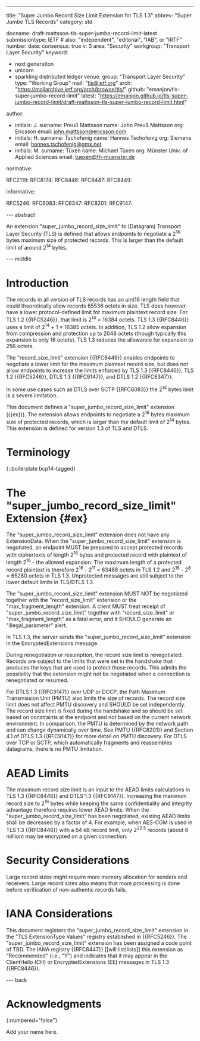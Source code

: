 ---
title: "Super Jumbo Record Size Limit Extension for TLS 1.3"
abbrev: "Super Jumbo TLS Records"
category: std

docname: draft-mattsson-tls-super-jumbo-record-limit-latest
submissiontype: IETF  # also: "independent", "editorial", "IAB", or "IRTF"
number:
date:
consensus: true
v: 3
area: "Security"
workgroup: "Transport Layer Security"
keyword:
 - next generation
 - unicorn
 - sparkling distributed ledger
venue:
  group: "Transport Layer Security"
  type: "Working Group"
  mail: "tls@ietf.org"
  arch: "https://mailarchive.ietf.org/arch/browse/tls/"
  github: "emanjon/tls-super-jumbo-record-limit"
  latest: "https://emanjon.github.io/tls-super-jumbo-record-limit/draft-mattsson-tls-super-jumbo-record-limit.html"

author:
- initials: J.
  surname: Preuß Mattsson
  name: John Preuß Mattsson
  org: Ericsson
  email: john.mattsson@ericsson.com
- initials: H.
  surname: Tschofenig
  name: Hannes Tschofenig
  org: Siemens
  email: hannes.tschofenig@gmx.net
- initials: M.
  surname: Tüxen
  name: Michael Tüxen
  org: Münster Univ. of Applied Sciences
  email: tuexen@fh-muenster.de

normative:

  RFC2119:
  RFC8174:
  RFC8446:
  RFC8447:
  RFC8449:

informative:

  RFC5246:
  RFC6083:
  RFC6347:
  RFC8201:
  RFC9147:

--- abstract

An extension "super_jumbo_record_size_limit" to (Datagram) Transport Layer Security (TLS) is defined that allows endpoints to negotiate a 2<sup>16</sup> bytes maximum size of protected records. This is larger than the default limit of around 2<sup>14</sup> bytes.

--- middle

# Introduction

The records in all version of TLS records has an uint16 length field that could theoretically allow records 65536 octets in size. TLS does however have a lower protocol-defined limit for maximum plaintext record size. For TLS 1.2 {{RFC5246}}, that limit is 2<sup>14</sup> = 16384 octets. TLS 1.3 {{RFC8446}} uses a limit of 2<sup>14</sup> + 1 = 16385 octets. In addition, TLS 1.2 allow expansion from compression and protection up to 2048 octets (though typically this expansion is only 16 octets). TLS 1.3 reduces the allowance for expansion to 256 octets.

The "record_size_limit" extension {{RFC8449}} enables endpoints to negotiate a lower limit for the maximum plaintext record size, but does not allow endpoints to increase the limits enforced by TLS 1.3 {{RFC8446}}, TLS 1.2 {{RFC5246}}, DTLS 1.3 {{RFC9147}}, and DTLS 1.2 {{RFC6347}}.

In some use cases such as DTLS over SCTP {{RFC6083}} the 2<sup>14</sup> bytes limit is a severe limitation.

This document defines a "super_jumbo_record_size_limit" extension ({{ex}}). The extension allows endpoints to negotiate a 2<sup>16</sup> bytes maximum size of protected records, which is larger than the default limit of 2<sup>14</sup> bytes. This extension is defined for version 1.3 of TLS and DTLS.

# Terminology

{::boilerplate bcp14-tagged}

# The "super_jumbo_record_size_limit" Extension {#ex}

The "super_jumbo_record_size_limit" extension does not have any ExtensionData. When the "super_jumbo_record_size_limit" extension is negotiated, an endpoint MUST be prepared to accept protected records with ciphertexts of length 2<sup>16</sup> bytes and protected record with plaintext of length 2<sup>16</sup> - the allowed expansion. The maximum length of a protected record plaintext is therefore 2<sup>16</sup> - 2<sup>11</sup> = 63488 octets in TLS 1.2 and 2<sup>16</sup> - 2<sup>8</sup> = 65280 octets in TLS 1.3. Unprotected messages are still subject to the lower default limits in TLS/DTLS 1.3.

The "super_jumbo_record_size_limit" extension MUST NOT be negotiated together with the "record_size_limit" extension or the "max_fragment_length" extension. A client MUST treat receipt
of "super_jumbo_record_size_limit" together with "record_size_limit" or "max_fragment_length" as a fatal error, and it SHOULD generate an "illegal_parameter" alert.

In TLS 1.3, the server sends the "super_jumbo_record_size_limit" extension in the EncryptedExtensions message.

During renegotiation or resumption, the record size limit is renegotiated.  Records are subject to the limits that were set in the handshake that produces the keys that are used to protect those records.  This admits the possibility that the extension might not be negotiated when a connection is renegotiated or resumed.

For DTLS 1.3 {{RFC9147}} over UDP or DCCP, the Path Maximum Transmission Unit (PMTU) also limits the size of records.  The record size limit does not affect PMTU discovery and SHOULD be set independently. The record size limit is fixed during the handshake and so should be set based on constraints at the endpoint and not based on the current network environment. In comparison, the PMTU is determined by the network path and can change dynamically over time. See PMTU {{RFC8201}} and Section 4.1 of DTLS 1.3 {{RFC9147}} for more detail on PMTU discovery. For DTLS over TCP or SCTP, which automatically fragments and reassembles datagrams, there is no PMTU limitation.

# AEAD Limits

The maximum record size limit is an input to the AEAD limits calculations in TLS 1.3 {{RFC8446}} and DTLS 1.3 {{RFC9147}}. Increasing the maximum record size to 2<sup>16</sup> bytes while keeping the same confidentiality and integrity advantage therefore requires lower AEAD limits. When the "super_jumbo_record_size_limit" has been negotiated, existing AEAD limits shall be decreased by a factor of 4. For example, when AES-CGM is used in TLS 1.3 {{RFC8446}} with a 64 kB record limit, only 2<sup>22.5</sup> records (about 6 million) may be encrypted on a given connection.

# Security Considerations

Large record sizes might require more memory allocation for senders and receivers. Large record sizes also means that more processing is done before verification of non-authentic records fails.

# IANA Considerations

This document registers the "super_jumbo_record_size_limit" extension in the "TLS ExtensionType Values" registry established in {{RFC5246}}. The "super_jumbo_record_size_limit" extension has been assigned a code point of TBD. The IANA registry {{RFC8447}} \[\[will list\|lists\]\] this extension as "Recommended" (i.e., "Y") and indicates that it may appear in the ClientHello (CH) or EncryptedExtensions (EE) messages in TLS 1.3 {{RFC8446}}.

--- back

# Acknowledgments
{:numbered="false"}

Add your name here.
